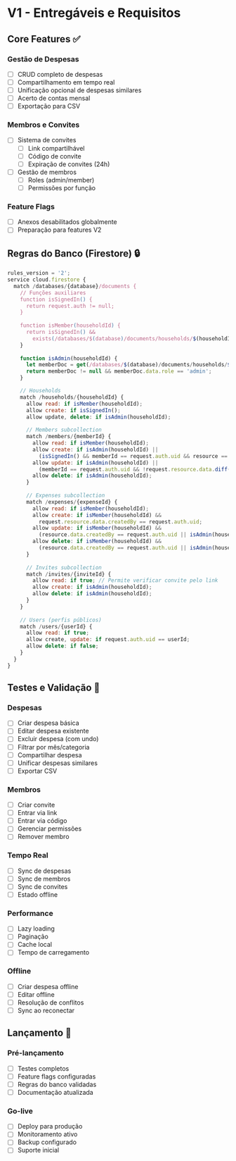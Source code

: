 # V1 - Entregáveis e Requisitos

## Core Features ✅

### Gestão de Despesas
- [ ] CRUD completo de despesas
- [ ] Compartilhamento em tempo real
- [ ] Unificação opcional de despesas similares
- [ ] Acerto de contas mensal
- [ ] Exportação para CSV

### Membros e Convites
- [ ] Sistema de convites
  - [ ] Link compartilhável
  - [ ] Código de convite
  - [ ] Expiração de convites (24h)
- [ ] Gestão de membros
  - [ ] Roles (admin/member)
  - [ ] Permissões por função

### Feature Flags
- [ ] Anexos desabilitados globalmente
- [ ] Preparação para features V2

## Regras do Banco (Firestore) 🔒

```javascript
rules_version = '2';
service cloud.firestore {
  match /databases/{database}/documents {
    // Funções auxiliares
    function isSignedIn() {
      return request.auth != null;
    }
    
    function isMember(householdId) {
      return isSignedIn() && 
        exists(/databases/$(database)/documents/households/$(householdId)/members/$(request.auth.uid));
    }
    
    function isAdmin(householdId) {
      let memberDoc = get(/databases/$(database)/documents/households/$(householdId)/members/$(request.auth.uid));
      return memberDoc != null && memberDoc.data.role == 'admin';
    }

    // Households
    match /households/{householdId} {
      allow read: if isMember(householdId);
      allow create: if isSignedIn();
      allow update, delete: if isAdmin(householdId);
      
      // Members subcollection
      match /members/{memberId} {
        allow read: if isMember(householdId);
        allow create: if isAdmin(householdId) || 
          (isSignedIn() && memberId == request.auth.uid && resource == null);
        allow update: if isAdmin(householdId) || 
          (memberId == request.auth.uid && !request.resource.data.diff(resource.data).affectedKeys().hasAny(['role']));
        allow delete: if isAdmin(householdId);
      }
      
      // Expenses subcollection
      match /expenses/{expenseId} {
        allow read: if isMember(householdId);
        allow create: if isMember(householdId) && 
          request.resource.data.createdBy == request.auth.uid;
        allow update: if isMember(householdId) && 
          (resource.data.createdBy == request.auth.uid || isAdmin(householdId));
        allow delete: if isMember(householdId) && 
          (resource.data.createdBy == request.auth.uid || isAdmin(householdId));
      }
      
      // Invites subcollection
      match /invites/{inviteId} {
        allow read: if true; // Permite verificar convite pelo link
        allow create: if isAdmin(householdId);
        allow delete: if isAdmin(householdId);
      }
    }
    
    // Users (perfis públicos)
    match /users/{userId} {
      allow read: if true;
      allow create, update: if request.auth.uid == userId;
      allow delete: if false;
    }
  }
}
```

## Testes e Validação 🧪

### Despesas
- [ ] Criar despesa básica
- [ ] Editar despesa existente
- [ ] Excluir despesa (com undo)
- [ ] Filtrar por mês/categoria
- [ ] Compartilhar despesa
- [ ] Unificar despesas similares
- [ ] Exportar CSV

### Membros
- [ ] Criar convite
- [ ] Entrar via link
- [ ] Entrar via código
- [ ] Gerenciar permissões
- [ ] Remover membro

### Tempo Real
- [ ] Sync de despesas
- [ ] Sync de membros
- [ ] Sync de convites
- [ ] Estado offline

### Performance
- [ ] Lazy loading
- [ ] Paginação
- [ ] Cache local
- [ ] Tempo de carregamento

### Offline
- [ ] Criar despesa offline
- [ ] Editar offline
- [ ] Resolução de conflitos
- [ ] Sync ao reconectar

## Lançamento 🚀

### Pré-lançamento
- [ ] Testes completos
- [ ] Feature flags configuradas
- [ ] Regras do banco validadas
- [ ] Documentação atualizada

### Go-live
- [ ] Deploy para produção
- [ ] Monitoramento ativo
- [ ] Backup configurado
- [ ] Suporte inicial